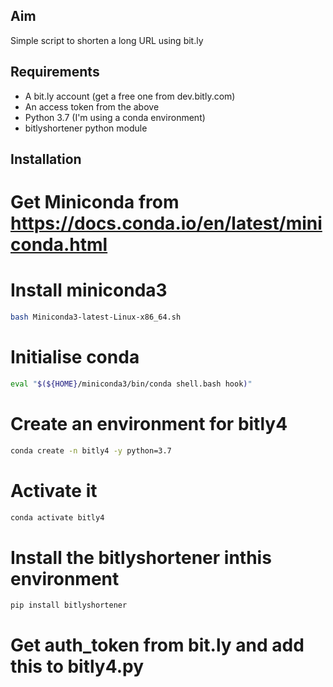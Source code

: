 ## Aim

Simple script to shorten a long URL using bit.ly

## Requirements

- A bit.ly account (get a free one from dev.bitly.com)
- An access token from the above
- Python 3.7 (I'm using a conda environment)
- bitlyshortener python module

## Installation

# Get Miniconda from https://docs.conda.io/en/latest/miniconda.html
# Install miniconda3

```bash
bash Miniconda3-latest-Linux-x86_64.sh
```

# Initialise conda

```bash
eval "$(${HOME}/miniconda3/bin/conda shell.bash hook)"
```

# Create an environment for bitly4

```bash
conda create -n bitly4 -y python=3.7
```

# Activate it

```bash
conda activate bitly4
```

# Install the bitlyshortener inthis environment

```bash
pip install bitlyshortener
```

# Get auth_token from bit.ly and add this to bitly4.py

